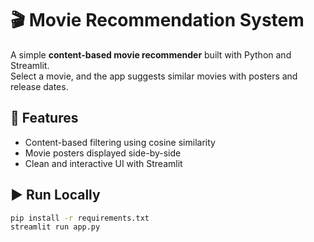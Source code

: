 # 🎬 Movie Recommendation System

A simple **content-based movie recommender** built with Python and Streamlit.  
Select a movie, and the app suggests similar movies with posters and release dates.

## 🚀 Features
- Content-based filtering using cosine similarity  
- Movie posters displayed side-by-side  
- Clean and interactive UI with Streamlit  

## ▶️ Run Locally
```bash
pip install -r requirements.txt
streamlit run app.py
